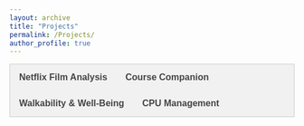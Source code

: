 ```yaml
---
layout: archive
title: "Projects"
permalink: /Projects/
author_profile: true
---
```


<style>
/* CSS for tabbed navigation */
.tab {
  overflow: hidden;
  border: 1px solid #ccc;
  background-color: #f1f1f1;
}

/* Style the buttons inside the tab */
.tab button {
  background-color: inherit;
  float: left;
  border: none;
  outline: none;
  cursor: pointer;
  padding: 14px 16px;
  transition: 0.3s;
  font-size: 16px;
  font-family: Helvetica, Arial, sans-serif;
  color: #444;
}

/* Change background color of buttons on hover */
.tab button:hover {
  background-color: #ddd;
}

/* Create an active/current tablink class */
.tab button.active {
  background-color: #ccc;
}

/* Style the tab content */
.tabcontent {
  display: none;
  padding: 6px 12px;
  border: 1px solid #ccc;
  border-top: none;
}

/* Style the GitHub button */
.github-button {
  display: inline-block;
  padding: 10px 20px;
  margin-top: 10px;
  font-size: 16px;
  background-color: #24292e;
  color: #ffffff;
  text-decoration: none;
  border-radius: 5px;
}

.github-button:hover {
  background-color: #3b4045;
}
</style>

<div class="tab">
  <button class="tablinks" onclick="openProject(event, 'NetflixFilmAnalysis')"><b>Netflix Film Analysis</b></button>
  <button class="tablinks" onclick="openProject(event, 'CourseCompanion')"><b>Course Companion</b></button>
  <button class="tablinks" onclick="openProject(event, 'UrbanAnalysis')"><b>Walkability & Well-Being</b></button>
  <button class="tablinks" onclick="openProject(event, 'CPUScheduling')"><b>CPU Management</b></button>
</div>

<div id="NetflixFilmAnalysis" class="tabcontent">
  <h2>Netflix Film Analysis</h2>
  <a href="https://github.com/ethanlanders/netflix-film-analysis" class="github-button">View on GitHub</a>
  <h3>Video Demo:</h3>
  <!-- <iframe width="560" height="315" src="https://www.youtube.com/embed/GDShteNxp6c?si=8WDGTLSQgJd4Rcyd" title="YouTube video player" frameborder="0" allow="accelerometer; autoplay; clipboard-write; encrypted-media; gyroscope; picture-in-picture; web-share" referrerpolicy="strict-origin-when-cross-origin" allowfullscreen></iframe> -->
  <span><a href="https://colab.research.google.com/drive/15Z0Y3_eYU-PMwSIJ4-XGYdNBDaoJ52hA?usp=sharing" target="_blank">Click here</a> to view the project report.</span>

</div>

<div id="CourseCompanion" class="tabcontent">
  <h2>Course Companion</h2>
  <a href="https://github.com/ethanlanders/Course-Companion" class="github-button">View on GitHub</a>
  <p><b>Old Dominion University, Fall 2023 & Spring 2024</b></p>
  <p>Worked with a team of eight on our senior year capstone project to develop Course Companion, a tool designed to help university instructors improve the accessibility and quality of their course materials. This software allows educators to upload course materials for in-depth analysis, providing valuable insights and suggestions for enhancement.</p>
  <h3>Key Features:</h3>
    <ul>
      <li>Navigable GUI for easy use</li>
      <li>Document analysis for course materials in various file types</li>
      <li>Accessibility suggestions for educators</li>
      <li>Detailed report generation for easy review and reference</li>
      <li>View and save previously generated reports</li>
    </ul>
    <h3>Technologies Used:</h3>
    <p>Python, PyQt5, Pandoc</p>
</div>

<div id="UrbanAnalysis" class="tabcontent">
  <h2>Walkability and Well-Being - An Urban Analysis</h2>
  <a href="https://github.com/ethanlanders/Walkability-And-Well-Being-Analysis-CS620-Data-Project" class="github-button">View on GitHub</a>
  <p><b>Old Dominion University, Fall 2023 & Spring 2024</b></p>
  <h3>Video Demo:</h3>
  <!-- <iframe width="560" height="315" src="https://www.youtube.com/embed/W4uXdOSEJTo?si=CW39xMWMVd9xYa0k" title="YouTube video player" frameborder="0" allow="accelerometer; autoplay; clipboard-write; encrypted-media; gyroscope; picture-in-picture; web-share" referrerpolicy="strict-origin-when-cross-origin" allowfullscreen></iframe> -->

  <p>Collaborated with classmates on a project exploring the intricate relationship between community walkability and various facets of well-being in urban environments, focusing on New York City neighborhoods.</p>

  <h3>Objective:</h3>
  <p>Investigate correlations between walkability and well-being indicators, such as concentrated poverty rates and student obesity rates.</p>

  <h3>Methodology:</h3>
  <p>Collected data on New York City walkability, poverty, and obesity. Utilized Python, Pandas, Matplotlib, and Seaborn for preprocessing and visualization. Merged datasets for comprehensive analysis.</p>

  <h3>Results:</h3>
  <p>No significant correlation between walkability and poverty. Identified higher obesity rates in less walkable New York City neighborhoods.</p>
  <img src="../files/Poverty-Walkability.png" alt="Visualization displaying the correlation between Poverty and Walkability in New York City neighborhoods.">
  <img src="../files/Obesity-Walkability.png" alt="Visualization displaying the correlation between Obesity and Walkability in New York City neighborhoods.">
</div>

<div id="CPUScheduling" class="tabcontent">
  <h2>CPU Scheduling & Process Synchronization</h2>
  <a href="https://github.com/ethanlanders/CPUScheduling-ProcessSynchronization-CS471Project" class="github-button">View on GitHub</a>
  <p><b>Old Dominion University, Fall 2023 & Spring 2024</b></p>

  <h3>Video Demo:</h3>
  <!-- <iframe width="560" height="315" src="https://www.youtube.com/embed/MF5aDcGZ3pQ?si=n0fAuwoORmq0cF2d" title="YouTube video player" frameborder="0" allow="accelerometer; autoplay; clipboard-write; encrypted-media; gyroscope; picture-in-picture; web-share" referrerpolicy="strict-origin-when-cross-origin" allowfullscreen></iframe> -->

  <p>Collaborated with a classmate on a comprehensive project addressing CPU scheduling algorithms and process synchronization.</p>

  <h3>CPU Scheduling Problem:</h3>
  <ul>
    <li>Developed a CPU scheduler simulation with FIFO, SJF, and Priority algorithms.</li>
    <li>Utilized C++ to handle 541 simulated processes, addressing arrival time, CPU burst length, and priority.</li>
    <li>The problem incorporates well-documented code and sample input data files and produces detailed statistics for each scheduling algorithm.</li>
  </ul>

  <h3>Process Synchronization Problem:</h3>
  <ul>
    <li>Classmate led the development of the Producer-Consumer problem using Pthreads, with comprehensive testing and performance measurement.</li>
    <li>The solution is implemented in C++ and covers various scenarios, providing insights into overall turnaround time.</li>
  </ul>

  <p>This project allowed us to delve into the intricacies of operating systems, applying theoretical concepts to practical problem-solving.</p>
</div>

<!-- <script>
function openProject(evt, projectName) {
  var i, tabcontent, tablinks;

  // Get all elements with class="tabcontent" and hide them
  tabcontent = document.getElementsByClassName("tabcontent");
  for (i = 0; i < tabcontent.length; i++) {
    tabcontent[i].style.display = "none";
  }

  // Get all elements with class="tablinks" and remove the class "active"
  tablinks = document.getElementsByClassName("tablinks");
  for (i = 0; i < tablinks.length; i++) {
    tablinks[i].className = tablinks[i].className.replace(" active", "");
  }

  // Show the current tab, and add an "active" class to the button that opened the tab
  document.getElementById(projectName).style.display = "block";
  evt.currentTarget.className += " active";
}
</script> -->
